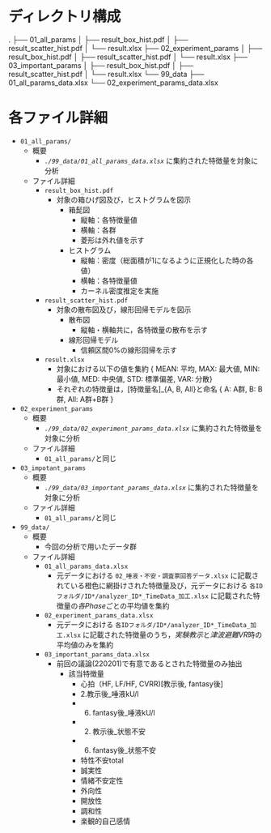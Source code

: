 # ディレクトリ構成
.
├── 01_all_params
│   ├── result_box_hist.pdf
│   ├── result_scatter_hist.pdf
│   └── result.xlsx
├── 02_experiment_params
│   ├── result_box_hist.pdf
│   ├── result_scatter_hist.pdf
│   └── result.xlsx
├── 03_important_params
│   ├── result_box_hist.pdf
│   ├── result_scatter_hist.pdf
│   └── result.xlsx
└── 99_data
    ├── 01_all_params_data.xlsx
    └── 02_experiment_params_data.xlsx

# 各ファイル詳細
* `01_all_params/`
  * 概要
    * *`./99_data/01_all_params_data.xlsx`* に集約された特徴量を対象に分析
  * ファイル詳細
    * `result_box_hist.pdf`
      * 対象の箱ひげ図及び，ヒストグラムを図示
        * 箱髭図
          * 縦軸：各特徴量値
          * 横軸：各群
          * 菱形は外れ値を示す
        * ヒストグラム
          * 縦軸：密度（総面積が1になるように正規化した時の各値）
          * 横軸：各特徴量値
          * カーネル密度推定を実施
    * `result_scatter_hist.pdf`
      * 対象の散布図及び，線形回帰モデルを図示
        * 散布図
          * 縦軸・横軸共に，各特徴量の散布を示す
        * 線形回帰モデル
          * 信頼区間0%の線形回帰を示す
    * `result.xlsx`
      * 対象における以下の値を集約
        { MEAN: 平均, MAX: 最大値, MIN: 最小値, MED: 中央値, STD: 標準偏差, VAR: 分散}
      * それぞれの特徴量は，[特徴量名]_{A, B, All}と命名
        { A: A群, B: B群, All: A群+B群 }
* `02_experiment_params`
  * 概要
    * *`./99_data/02_experiment_params_data.xlsx`* に集約された特徴量を対象に分析
  * ファイル詳細
    * `01_all_params/`と同じ
* `03_impotant_params`
  * 概要
    * *`./99_data/03_important_params_data.xlsx`* に集約された特徴量を対象に分析
  * ファイル詳細
    * `01_all_params/`と同じ
* `99_data/`
  * 概要
    * 今回の分析で用いたデータ群
  * ファイル詳細
    * `01_all_params_data.xlsx`
      * 元データにおける `02_唾液・不安・調査票回答データ.xlsx` に記載されている橙色に網掛けされた特徴量及び，元データにおける `各IDフォルダ/ID*/analyzer_ID*_TimeData_加工.xlsx` に記載された特徴量の*各Phase*ごとの平均値を集約
    * `02_experiment_params_data.xlsx`
      * 元データにおける `各IDフォルダ/ID*/analyzer_ID*_TimeData_加工.xlsx` に記載された特徴量のうち，*実験教示*と*津波避難VR*時の平均値のみを集約
    * `03_important_params_data.xlsx`
      * 前回の議論(220201)で有意であるとされた特徴量のみ抽出
        * 該当特徴量
          * 心拍（HF, LF/HF, CVRR)[教示後, fantasy後]
          * 2.教示後_唾液kU/l
          * 6. fantasy後_唾液kU/l
          * 2. 教示後_状態不安
          * 6. fantasy後_状態不安
          * 特性不安total
          * 誠実性
          * 情緒不安定性
          * 外向性
          * 開放性
          * 調和性
          * 楽観的自己感情
    